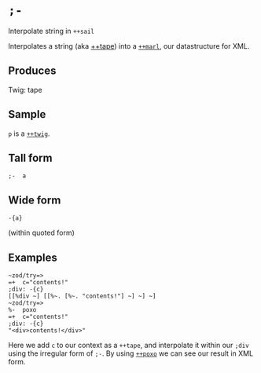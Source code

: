 `;-`
====

Interpolate string in `++sail`

Interpolates a string (aka [++tape]()) into a [`++marl`](), our datastructure for XML.

Produces
--------

Twig: tape

Sample
------

`p` is a [`++twig`]().

Tall form
---------

    ;-  a

Wide form
---------

    -{a}

(within quoted form)

Examples
--------

    ~zod/try=> 
    =+  c="contents!"
    ;div: -{c}
    [[%div ~] [[%~. [%~. "contents!"] ~] ~] ~]
    ~zod/try=> 
    %-  poxo
    =+  c="contents!"
    ;div: -{c}
    "<div>contents!</div>"

Here we add `c` to our context as a `++tape`, and interpolate it within
our `;div` using the irregular form of `;-`. By using [`++poxo`]() we
can see our result in XML form.
